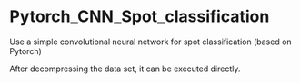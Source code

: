 # Pytorch_CNN_Spot_classification


Use a simple convolutional neural network for spot classification (based on Pytorch)


After decompressing the data set, it can be executed directly.
